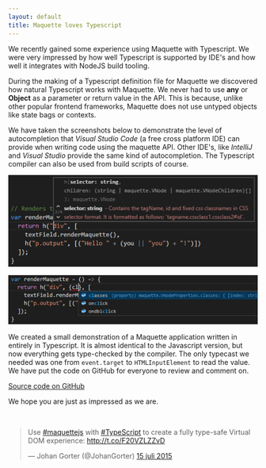 ```yaml
---
layout: default
title: Maquette loves Typescript
---
```


We recently gained some experience using Maquette with Typescript.
We were very impressed by how well Typescript is supported by IDE's
and how well it integrates with NodeJS build tooling.

During the making of a Typescript definition file for Maquette we discovered
how natural Typescript works with Maquette.
We never had to use **any** or **Object** as a parameter or return value in the API.
This is because, unlike other popular frontend frameworks, 
Maquette does not use untyped objects like state bags or contexts.

We have taken the screenshots below to demonstrate the level of autocompletion 
that *Visual Studio Code* (a free cross platform IDE) can provide when writing code using the maquette API.
Other IDE's, like *IntelliJ* and *Visual Studio* provide the same kind of autocompletion.
The Typescript compiler can also be used from build scripts of course.

![screenshot api](/img/api.png)

![screenshot properties](/img/properties.png)

We created a small demonstration of a Maquette application written in entirely in Typescript.
It is almost identical to the Javascript version, but now everything gets type-checked by the compiler.
The only typecast we needed was one from `event.target` to `HTMLInputElement` to read the value. 
We have put the code on GitHub for everyone to review and comment on.

<a href="https://github.com/AFASSoftware/maquette-demo-typescript" class="button">Source code on GitHub</a>

We hope you are just as impressed as we are.

<br />
<blockquote class="twitter-tweet" lang="nl"><p lang="en" dir="ltr">Use <a href="https://twitter.com/hashtag/maquettejs?src=hash">#maquettejs</a> with <a href="https://twitter.com/hashtag/TypeScript?src=hash">#TypeScript</a> to create a fully type-safe Virtual DOM experience: <a href="http://t.co/F20VZLZZvD">http://t.co/F20VZLZZvD</a></p>&mdash; Johan Gorter (@JohanGorter) <a href="https://twitter.com/JohanGorter/status/621426593777491968">15 juli 2015</a></blockquote>
<script async src="//platform.twitter.com/widgets.js" charset="utf-8"></script>

